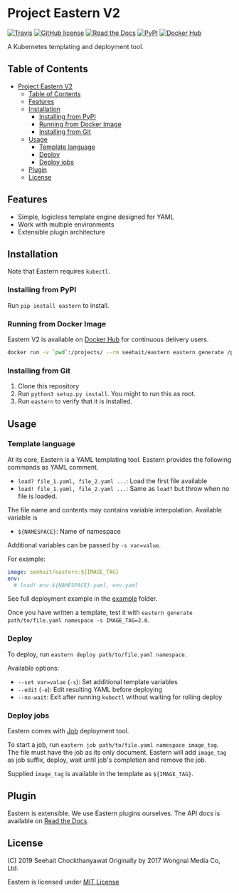 # Project Eastern V2

[![Travis](https://api.travis-ci.com/seehait/eastern.svg?branch=master)](https://travis-ci.com/seehait/eastern)
[![GitHub license](https://img.shields.io/github/license/seehait/eastern.svg)](https://github.com/seehait/eastern/blob/master/LICENSE)
[![Read the Docs](https://readthedocs.org/projects/eastern-v2/badge/?version=latest)](https://eastern-v2.readthedocs.io/en/latest/?badge=latest)
[![PyPI](https://img.shields.io/pypi/v/eastern-v2.svg)](https://pypi.python.org/pypi/eastern-v2)
[![Docker Hub](https://img.shields.io/docker/build/seehait/eastern.svg)](https://hub.docker.com/r/seehait/eastern/)

A Kubernetes templating and deployment tool.

## Table of Contents

- [Project Eastern V2](#project-eastern-v2)
  - [Table of Contents](#table-of-contents)
  - [Features](#features)
  - [Installation](#installation)
    - [Installing from PyPI](#installing-from-pypi)
    - [Running from Docker Image](#running-from-docker-image)
    - [Installing from Git](#installing-from-git)
  - [Usage](#usage)
    - [Template language](#template-language)
    - [Deploy](#deploy)
    - [Deploy jobs](#deploy-jobs)
  - [Plugin](#plugin)
  - [License](#license)

## Features

* Simple, logicless template engine designed for YAML
* Work with multiple environments
* Extensible plugin architecture

## Installation

Note that Eastern requires `kubectl`.

### Installing from PyPI

Run `pip install eastern` to install.

### Running from Docker Image

Eastern V2 is available on [Docker Hub](https://hub.docker.com/r/seehait/eastern/) for continuous delivery users.

```sh
docker run -v `pwd`:/projects/ --rm seehait/eastern eastern generate /projects/kubernetes.yaml
```

### Installing from Git

1. Clone this repository
2. Run `python3 setup.py install`. You might to run this as root.
3. Run `eastern` to verify that it is installed.

## Usage
### Template language 
At its core, Eastern is a YAML templating tool. Eastern provides the following commands as YAML comment.

- `load? file_1.yaml, file_2.yaml ...`: Load the first file available
- `load! file_1.yaml, file_2.yaml ...`: Same as `load?` but throw when no file is loaded.

The file name and contents may contains variable interpolation. Available variable is

- `${NAMESPACE}`: Name of namespace

Additional variables can be passed by `-s var=value`.

For example:

```yaml
image: seehait/eastern:${IMAGE_TAG}
env:
  # load! env-${NAMESPACE}.yaml, env.yaml
```

See full deployment example in the [example](example/) folder.

Once you have written a template, test it with `eastern generate path/to/file.yaml namespace -s IMAGE_TAG=2.0`.

### Deploy

To deploy, run `eastern deploy path/to/file.yaml namespace`.

Available options:

- `--set var=value` (`-s`): Set additional template variables
- `--edit` (`-e`): Edit resulting YAML before deploying
- `--no-wait`: Exit after running `kubectl` without waiting for rolling deploy

### Deploy jobs
Eastern comes with [Job](https://kubernetes.io/docs/concepts/workloads/controllers/jobs-run-to-completion/) deployment tool.

To start a job, run `eastern job path/to/file.yaml namespace image_tag`. The file must have the job as its only document. Eastern will add `image_tag` as job suffix, deploy, wait until job's completion and remove the job.

Supplied `image_tag` is available in the template as `${IMAGE_TAG}`.

## Plugin
Eastern is extensible. We use Eastern plugins ourselves. The API docs is available on [Read the Docs](https://eastern-v2.readthedocs.io/en/latest/).

## License
(C) 2019 Seehait Chockthanyawat
Originally by 2017 Wongnai Media Co, Ltd.

Eastern is licensed under [MIT License](LICENSE)
